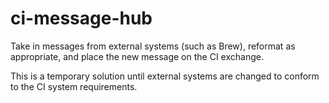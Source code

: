 ci-message-hub
===================

Take in messages from external systems (such as Brew), reformat as appropriate, and place the new message on the CI exchange.

This is a temporary solution until external systems are changed to conform to the CI system requirements.
